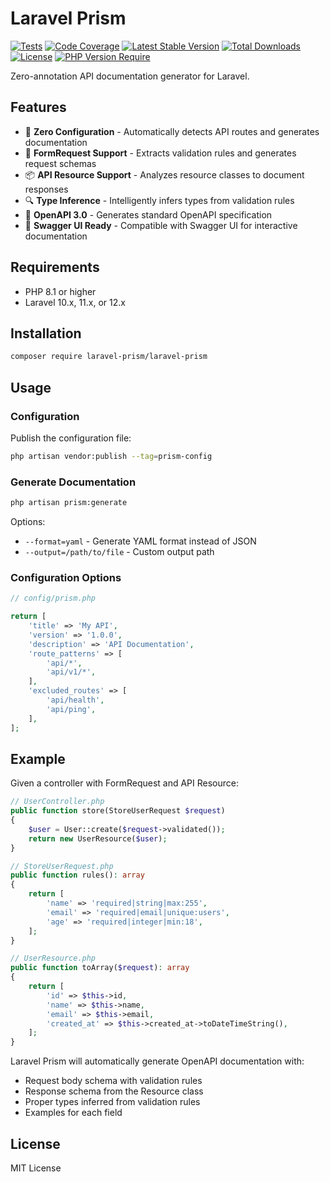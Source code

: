 # Laravel Prism

[![Tests](https://github.com/wadakatu/laravel-prism/workflows/Tests/badge.svg)](https://github.com/wadakatu/laravel-prism/actions)
[![Code Coverage](https://codecov.io/gh/wadakatu/laravel-prism/branch/main/graph/badge.svg)](https://codecov.io/gh/wadakatu/laravel-prism)
[![Latest Stable Version](https://poser.pugx.org/wadakatu/laravel-prism/v)](https://packagist.org/packages/wadakatu/laravel-prism)
[![Total Downloads](https://poser.pugx.org/wadakatu/laravel-prism/downloads)](https://packagist.org/packages/wadakatu/laravel-prism)
[![License](https://poser.pugx.org/wadakatu/laravel-prism/license)](https://packagist.org/packages/wadakatu/laravel-prism)
[![PHP Version Require](https://poser.pugx.org/wadakatu/laravel-prism/require/php)](https://packagist.org/packages/wadakatu/laravel-prism)

Zero-annotation API documentation generator for Laravel.

## Features

- 🚀 **Zero Configuration** - Automatically detects API routes and generates documentation
- 📝 **FormRequest Support** - Extracts validation rules and generates request schemas
- 📦 **API Resource Support** - Analyzes resource classes to document responses
- 🔍 **Type Inference** - Intelligently infers types from validation rules
- 📄 **OpenAPI 3.0** - Generates standard OpenAPI specification
- 🎨 **Swagger UI Ready** - Compatible with Swagger UI for interactive documentation

## Requirements

- PHP 8.1 or higher
- Laravel 10.x, 11.x, or 12.x

## Installation

```bash
composer require laravel-prism/laravel-prism
```

## Usage

### Configuration

Publish the configuration file:

```bash
php artisan vendor:publish --tag=prism-config
```

### Generate Documentation

```bash
php artisan prism:generate
```

Options:
- `--format=yaml` - Generate YAML format instead of JSON
- `--output=/path/to/file` - Custom output path

### Configuration Options

```php
// config/prism.php

return [
    'title' => 'My API',
    'version' => '1.0.0',
    'description' => 'API Documentation',
    'route_patterns' => [
        'api/*',
        'api/v1/*',
    ],
    'excluded_routes' => [
        'api/health',
        'api/ping',
    ],
];
```

## Example

Given a controller with FormRequest and API Resource:

```php
// UserController.php
public function store(StoreUserRequest $request)
{
    $user = User::create($request->validated());
    return new UserResource($user);
}

// StoreUserRequest.php
public function rules(): array
{
    return [
        'name' => 'required|string|max:255',
        'email' => 'required|email|unique:users',
        'age' => 'required|integer|min:18',
    ];
}

// UserResource.php
public function toArray($request): array
{
    return [
        'id' => $this->id,
        'name' => $this->name,
        'email' => $this->email,
        'created_at' => $this->created_at->toDateTimeString(),
    ];
}
```

Laravel Prism will automatically generate OpenAPI documentation with:
- Request body schema with validation rules
- Response schema from the Resource class
- Proper types inferred from validation rules
- Examples for each field

## License

MIT License